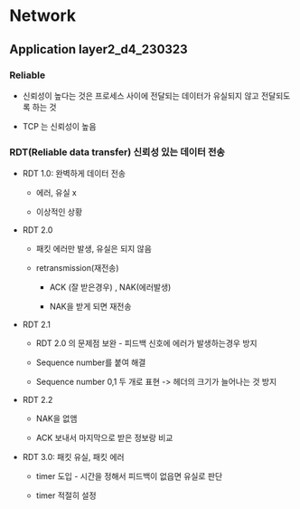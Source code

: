 # Network

## Application layer2_d4_230323



### Reliable

- 신뢰성이 높다는 것은 프로세스 사이에 전달되는 데이터가 유실되지 않고 전달되도록 하는 것

- TCP 는 신뢰성이 높음



### RDT(Reliable data transfer) 신뢰성 있는 데이터 전송

- RDT 1.0: 완벽하게 데이터 전송
  
  - 에러, 유실 x
  
  - 이상적인 상황

- RDT 2.0 
  
  - 패킷 에러만 발생, 유실은 되지 않음
  
  - retransmission(재전송)
    
    - ACK (잘 받은경우) , NAK(에러발생)
    
    - NAK을 받게 되면 재전송 

- RDT 2.1
  
  - RDT 2.0 의 문제점 보완 - 피드백 신호에 에러가 발생하는경우 방지
  
  - Sequence number를 붙여 해결
  
  - Sequence number 0,1 두 개로 표현 -> 헤더의 크기가 늘어나는 것 방지

- RDT 2.2
  
  - NAK을 없앰
  
  - ACK 보내서 마지막으로 받은 정보랑 비교

- RDT 3.0: 패킷 유실, 패킷 에러
  
  - timer 도입 - 시간을 정해서 피드백이 없읍면 유실로 판단
  
  - timer 적절히 설정


